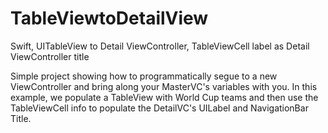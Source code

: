 TableViewtoDetailView
=====================

Swift, UITableView to Detail ViewController, TableViewCell label as Detail ViewController title

Simple project showing how to programmatically segue to a new ViewController and bring along your MasterVC's variables with you. In this example, we populate a TableView with World Cup teams and then use the TableViewCell info to populate the DetailVC's UILabel and NavigationBar Title. 
